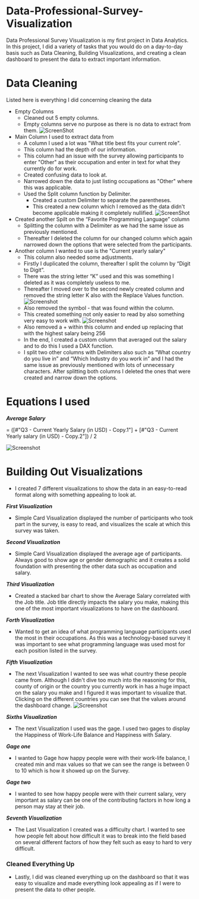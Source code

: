 # Data-Professional-Survey-Visualization

Data Professional Survey Visualization is my first project in Data Analytics. In this project, I did a variety of tasks that you would do on a day-to-day basis such as Data Cleaning, Building Visualizations, and creating a clean dashboard to present the data to extract important information.

# Data Cleaning
Listed here is everything I did concerning cleaning the data
- Empty Columns
    - Cleaned out 5 empty columns.
    - Empty columns serve no purpose as there is no data to extract from them.
    ![ScreenShot](https://github.com/JamesTKapo/Data-Professional-Survey-Visualization/blob/main/Pictures/DeletedEmptyColumns.png?raw=true) 
- Main Column I used to extract data from
    - A column I used a lot was "What title best fits your current role".
    - This column had the depth of our information.
    - This column had an issue with the survey allowing participants to enter "Other" as their occupation and enter in text for what they currently do for work.
    - Created confusing data to look at.
    - Narrowed down the data to just listing occupations as "Other" where this was applicable.
    - Used the Split column function by Delimiter.
        - Created a custom Delimiter to separate the parentheses.
        - This created a new column which I removed as the data didn't become applicable making it completely nullified.
        ![ScreenShot](https://github.com/JamesTKapo/Data-Professional-Survey-Visualization/blob/main/Pictures/Removed%20Column.png?raw=true) 
- Created another Spilt on the “Favorite Programming Language” column
    - Splitting the column with a Delimiter as we had the same issue as previously mentioned.
    - Thereafter I deleted the column for our changed column which again narrowed down the options that were selected from the participants.
- Another column I wanted to use is the "Current yearly salary"
    - This column also needed some adjustments.
    - Firstly I duplicated the column, thereafter I split the column by “Digit to Digit”.
    - There was the string letter “K” used and this was something I deleted as it was completely useless to me.
    - Thereafter I moved over to the second newly created column and removed the string letter K also with the Replace Values function.
    ![Screenshot](https://github.com/JamesTKapo/Data-Professional-Survey-Visualization/blob/main/Pictures/RemovedColumnCurrentYearlySalary_K.png?raw=true)
    - Also removed the symbol - that was found within the column.
    - This created something not only easier to read by also something very easy to work with.
    ![Screenshot](https://github.com/JamesTKapo/Data-Professional-Survey-Visualization/blob/main/Pictures/Replaced%20Values.png?raw=true)
    - Also removed a + within this column and ended up replacing that with the highest salary being 256
    - In the end, I created a custom column that averaged out the salary and to do this I used a DAX function.
    - I split two other columns with Delimiters also such as “What country do you live in” and “Which Industry do you work in” and I had the same issue as previously mentioned with lots of unnecessary characters. After splitting both columns I deleted the ones that were created and narrow down the options.

# Equations I used

***Average Salary***

= ([#"Q3 - Current Yearly Salary (in USD) - Copy.1"] + [#"Q3 - Current Yearly salary (in USD) - Copy.2"]) / 2

![Screenshot](https://github.com/JamesTKapo/Data-Professional-Survey-Visualization/blob/main/Pictures/CustomColumnFormula.png?raw=true)

# Building Out Visualizations

- I created 7 different visualizations to show the data in an easy-to-read format along with something appealing to look at.

***First Visualization***

- Simple Card Visualization displayed the number of participants who took part in the survey, is easy to read, and visualizes the scale at which this survey was taken.

***Second Visualization***

- Simple Card Visualization displayed the average age of participants. Always good to show age or gender demographic and it creates a solid foundation with presenting the other data such as occupation and salary.

***Third Visualization***

- Created a stacked bar chart to show the Average Salary correlated with the Job title. Job title directly impacts the salary you make, making this one of the most important visualizations to have on the dashboard.

***Forth Visualization***

- Wanted to get an idea of what programming language participants used the most in their occupations. As this was a technology-based survey it was important to see what programming language was used most for each position listed in the survey.

***Fifth Visualization***

- The next Visualization I wanted to see was what country these people came from. Although I didn't dive too much into the reasoning for this, county of origin or the country you currently work in has a huge impact on the salary you make and I figured it was important to visualize that. Clicking on the different countries you can see that the values around the dashboard change.
![Screenshot](https://github.com/JamesTKapo/Data-Professional-Survey-Visualization/blob/main/Pictures/ClickingOnTreeMap.png?raw=true)

***Sixths Visualization***

- The next Visualization I used was the gage. I used two gages to display the Happiness of Work-Life Balance and Happiness with Salary.

***Gage one***

- I wanted to Gage how happy people were with their work-life balance, I created min and max values so that we can see the range is between 0 to 10 which is how it showed up on the Survey.

***Gage two***

- I wanted to see how happy people were with their current salary, very important as salary can be one of the contributing factors in how long a person may stay at their job.

***Seventh Visualization***

- The Last Visualization I created was a difficulty chart. I wanted to see how people felt about how difficult it was to break into the field based on several different factors of how they felt such as easy to hard to very difficult.

### Cleaned Everything Up

- Lastly, I did was cleaned everything up on the dashboard so that it was easy to visualize and made everything look appealing as if I were to present the data to other people.
